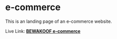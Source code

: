 # e-commerce
This is an landing page of an e-commerce website.

Live Link: [**BEWAKOOF e-commerce**](https://logansai.github.io/e-commerce/)
